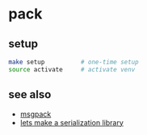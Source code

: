 # pack

## setup
```sh
make setup          # one-time setup
source activate     # activate venv
```

## see also
- [msgpack](https://msgpack.org/index.html)
- [lets make a serialization library](https://mikeloomisgg.github.io/2019-07-02-making-a-serialization-library/)
